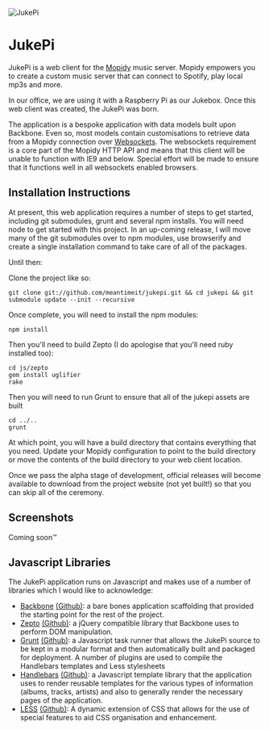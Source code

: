 ![JukePi](https://raw.github.com/meantimeit/jukepi/dev/build/img/loading-logo.jpg)

# JukePi

JukePi is a web client for the [Mopidy](http://mopidy.com) music server. Mopidy empowers you to create a custom music server that can connect to Spotify, play local mp3s and more.

In our office, we are using it with a Raspberry Pi as our Jukebox. Once this web client was created, the JukePi was born.

The application is a bespoke application with data models built upon Backbone. Even so, most models contain customisations to retrieve data from a Mopidy connection over [Websockets](http://www.w3.org/TR/2012/CR-websockets-20120920/). The websockets requirement is a core part of the Mopidy HTTP API and means that this client will be unable to function with IE9 and below. Special effort will be made to ensure that it functions well in all websockets enabled browsers.

## Installation Instructions

At present, this web application requires a number of steps to get started, including git submodules, grunt and several npm installs. You will need node to get started with this project. In an up-coming release, I will move many of the git submodules over to npm modules, use browserify and create a single installation command to take care of all of the packages.

Until then:

Clone the project like so:

    git clone git://github.com/meantimeit/jukepi.git && cd jukepi && git submodule update --init --recursive

Once complete, you will need to install the npm modules:

    npm install

Then you'll need to build Zepto (I do apologise that you'll need ruby installed too):

    cd js/zepto
    gem install uglifier
    rake

Then you will need to run Grunt to ensure that all of the jukepi assets are built

    cd ../..
    grunt

At which point, you will have a build directory that contains everything that you need. Update your Mopidy configuration to point to the build directory or move the contents of the build directory to your web client location.

Once we pass the alpha stage of development, official releases will become available to download from the project website (not yet built!) so that you can skip all of the ceremony.

## Screenshots

Coming soon™

## Javascript Libraries

The JukePi application runs on Javascript and makes use of a number of libraries which I would like to acknowledge:

* [Backbone](http://backbonejs.org) [(Github)](https://github.com/documentcloud/backbone): a bare bones application scaffolding that provided the starting point for the rest of the project.
* [Zepto](http://zeptojs.com) [(Github)](https://github.com/madrobby/zepto): a jQuery compatible library that Backbone uses to perform DOM manipulation.
* [Grunt](http://gruntjs.com) [(Github)](https://github.com/gruntjs): a Javascript task runner that allows the JukePi source to be kept in a modular format and then automatically built and packaged for deployment. A number of plugins are used to compile the Handlebars templates and Less stylesheets
* [Handlebars](http://handlebarsjs.com) [(Github)](https://github.com/wycats/handlebars.js): a Javascript template library that the application uses to render reusable templates for the various types of information (albums, tracks, artists) and also to generally render the necessary pages of the application.
* [LESS](http://lesscss.org) [(Github)](https://github.com/cloudhead/less.js): A dynamic extension of CSS that allows for the use of special features to aid CSS organisation and enhancement.
